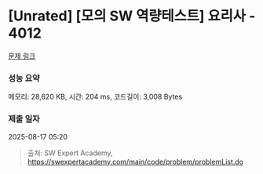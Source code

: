# [Unrated] [모의 SW 역량테스트] 요리사 - 4012 

[문제 링크](https://swexpertacademy.com/main/code/problem/problemDetail.do?contestProbId=AWIeUtVakTMDFAVH) 

### 성능 요약

메모리: 28,620 KB, 시간: 204 ms, 코드길이: 3,008 Bytes

### 제출 일자

2025-08-17 05:20



> 출처: SW Expert Academy, https://swexpertacademy.com/main/code/problem/problemList.do